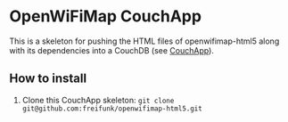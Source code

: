 # OpenWiFiMap CouchApp

This is a skeleton for pushing the HTML files of openwifimap-html5 along with its dependencies into a CouchDB (see [CouchApp](http://couchapp.org/page/index)).

## How to install
1. Clone this CouchApp skeleton: 
```git clone git@github.com:freifunk/openwifimap-html5.git```
